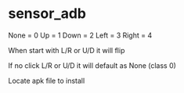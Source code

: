 # sensor_adb

None = 0
Up = 1
Down = 2
Left = 3
Right = 4

When start with L/R or U/D it will flip

If no click L/R or U/D it will default as None (class 0)

Locate apk file to install